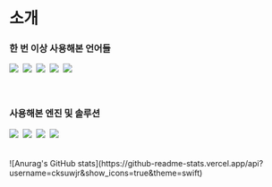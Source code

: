 <h1>소개</h1>

### 한 번 이상 사용해본 언어들
<div style="flex">
  <img src="https://img.shields.io/badge/-yellow?style=flat-square&logo=C&logoColor=white"/></a>&nbsp 
  <img src="https://img.shields.io/badge/C++-orange?style=flat-square&logo=C++&logoColor=white"/></a>&nbsp 
  <img src="https://img.shields.io/badge/Cs-red?style=flat-square&logo=.NET&logoColor=white"/></a>&nbsp 
  <img src="https://img.shields.io/badge/Java-blue?style=flat-square&logo=Java&logoColor=white"/></a>&nbsp
  <img src="https://img.shields.io/badge/JavaScript-black?style=flat-square&logo=JavaScript&logoColor=white"/></a>&nbsp
  
  
</div>
<br><br>

### 사용해본 엔진 및 솔루션
<div style="flex">
  <img src="https://img.shields.io/badge/Unity-blue?style=flat-square&logo=Unity&logoColor=white"/></a>&nbsp 
  <img src="https://img.shields.io/badge/Android Studio-blue?style=flat-square&logo=Android&logoColor=white"/></a>&nbsp 
  <img src="https://img.shields.io/badge/Visual Studio-blue?style=flat-square&logo=Visual Studio&logoColor=white"/></a>&nbsp 
  <img src="https://img.shields.io/badge/Visual Studio Code-blue?style=flat-square&logo=Visual Studio Code&logoColor=white"/></a>&nbsp 
  
</div>
<br><br>
<!--<img src="https://img.shields.io/badge/(쓰고자하는_텍스트)-(컬러코드)?style=flat-square&logo=(simpleicons에서_아이콘이름)&logoColor=white"/></a>&nbsp  -->
![Anurag's GitHub stats](https://github-readme-stats.vercel.app/api?username=cksuwjr&show_icons=true&theme=swift)



<!--
**cksuwjr/cksuwjr** is a ✨ _special_ ✨ repository because its `README.md` (this file) appears on your GitHub profile.

Here are some ideas to get you started:

- 🔭 I’m currently working on ...
- 🌱 I’m currently learning ...
- 👯 I’m looking to collaborate on ...
- 🤔 I’m looking for help with ...
- 💬 Ask me about ...
- 📫 How to reach me: ...
- 😄 Pronouns: ...
- ⚡ Fun fact: ...
-->
